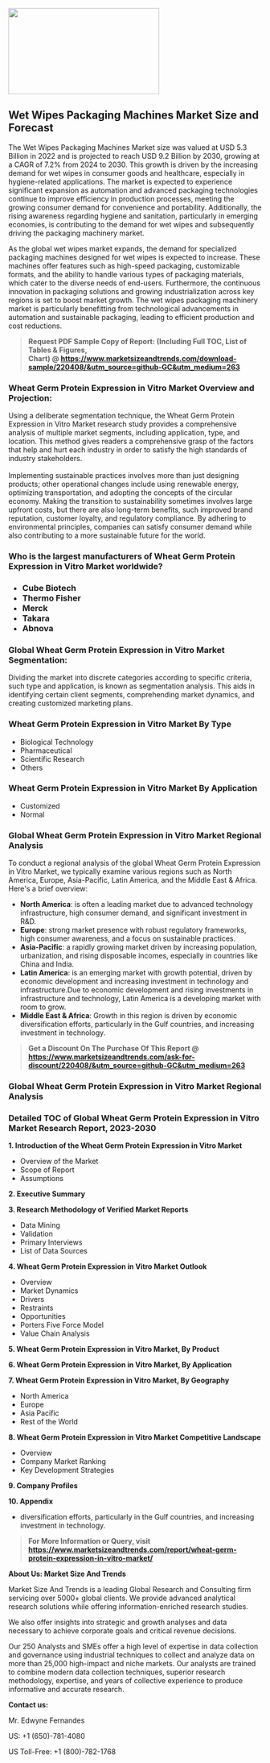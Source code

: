 <p><img class="alignnone size-medium wp-image-20088" src="https://ffe5etoiles.com/wp-content/uploads/2024/12/MST1-300x171.png" alt="" width="300" height="171" /></p><h2>Wet Wipes Packaging Machines Market Size and Forecast</h2><p>The Wet Wipes Packaging Machines Market size was valued at USD 5.3 Billion in 2022 and is projected to reach USD 9.2 Billion by 2030, growing at a CAGR of 7.2% from 2024 to 2030. This growth is driven by the increasing demand for wet wipes in consumer goods and healthcare, especially in hygiene-related applications. The market is expected to experience significant expansion as automation and advanced packaging technologies continue to improve efficiency in production processes, meeting the growing consumer demand for convenience and portability. Additionally, the rising awareness regarding hygiene and sanitation, particularly in emerging economies, is contributing to the demand for wet wipes and subsequently driving the packaging machinery market.</p><p>As the global wet wipes market expands, the demand for specialized packaging machines designed for wet wipes is expected to increase. These machines offer features such as high-speed packaging, customizable formats, and the ability to handle various types of packaging materials, which cater to the diverse needs of end-users. Furthermore, the continuous innovation in packaging solutions and growing industrialization across key regions is set to boost market growth. The wet wipes packaging machinery market is particularly benefitting from technological advancements in automation and sustainable packaging, leading to efficient production and cost reductions.</p></p><blockquote id="" class=""><strong>Request PDF Sample Copy of Report: (Including Full TOC, List of Tables &amp; Figures, Chart)&nbsp;@&nbsp;<strong><a href="https://www.marketsizeandtrends.com/download-sample/220408/&utm_source=github-GC&utm_medium=263" target="_blank">https://www.marketsizeandtrends.com/download-sample/220408/&utm_source=github-GC&utm_medium=263</a></strong></strong></blockquote><h3 id="" class="">Wheat Germ Protein Expression in Vitro Market&nbsp;Overview and Projection:</h3><p id="" class="">Using a deliberate segmentation technique, the Wheat Germ Protein Expression in Vitro Market research study provides a comprehensive analysis of multiple market segments, including application, type, and location. This method gives readers a comprehensive grasp of the factors that help and hurt each industry in order to satisfy the high standards of industry stakeholders. <br /> <br />Implementing sustainable practices involves more than just designing products; other operational changes include using renewable energy, optimizing transportation, and adopting the concepts of the circular economy. Making the transition to sustainability sometimes involves large upfront costs, but there are also long-term benefits, such improved brand reputation, customer loyalty, and regulatory compliance. By adhering to environmental principles, companies can satisfy consumer demand while also contributing to a more sustainable future for the world.</p><h3 id="" class="">Who is the largest manufacturers of&nbsp;Wheat Germ Protein Expression in Vitro Market worldwide?</h3><h3 class=""><p><ul><li>Cube Biotech </li><li> Thermo Fisher </li><li> Merck </li><li> Takara </li><li> Abnova</li></ul></p></h3><h3 id="" class="">Global&nbsp;Wheat Germ Protein Expression in Vitro Market Segmentation:</h3><p id="" class="">Dividing the market into discrete categories according to specific criteria, such type and application, is known as segmentation analysis. This aids in identifying certain client segments, comprehending market dynamics, and creating customized marketing plans.</p><h3 id="" class="">Wheat Germ Protein Expression in Vitro Market&nbsp;By Type</h3><p><p><ul><li>Biological Technology</li><li> Pharmaceutical</li><li> Scientific Research</li><li> Others</p></li></ul></p></p><h3 id="" class="">Wheat Germ Protein Expression in Vitro Market&nbsp;By Application</h3><p class=""><p><ul><li>Customized</li><li> Normal</li></ul></p></p><h3 id="" class="">Global Wheat Germ Protein Expression in Vitro Market Regional Analysis</h3><p id="" class="">To conduct a regional analysis of the global Wheat Germ Protein Expression in Vitro Market, we typically examine various regions such as North America, Europe, Asia-Pacific, Latin America, and the Middle East &amp; Africa. Here's a brief overview:</p><ul><li><strong>North America</strong>: is often a leading market due to advanced technology infrastructure, high consumer demand, and significant investment in R&amp;D.</li><li><strong>Europe</strong>: strong market presence with robust regulatory frameworks, high consumer awareness, and a focus on sustainable practices.</li><li><strong>Asia-Pacific</strong>: a rapidly growing market driven by increasing population, urbanization, and rising disposable incomes, especially in countries like China and India.</li><li><strong>Latin America</strong>: is an emerging market with growth potential, driven by economic development and increasing investment in technology and infrastructure.Due to economic development and rising investments in infrastructure and technology, Latin America is a developing market with room to grow.</li><li><strong>Middle East &amp; Africa</strong>: Growth in this region is driven by economic diversification efforts, particularly in the Gulf countries, and increasing investment in technology.</li></ul><blockquote id="" class=""><strong>Get a Discount On The Purchase Of This Report @ <strong><a href="https://www.marketsizeandtrends.com/ask-for-discount/220408/&utm_source=github-GC&utm_medium=263" target="_blank">https://www.marketsizeandtrends.com/ask-for-discount/220408/&utm_source=github-GC&utm_medium=263</a></strong></strong></blockquote><h3 id="" class="">Global Wheat Germ Protein Expression in Vitro Market Regional Analysis</h3><h3 id="" class="">Detailed TOC of Global Wheat Germ Protein Expression in Vitro Market Research Report, 2023-2030</h3><p id="" class=""><strong>1. Introduction of the Wheat Germ Protein Expression in Vitro Market</strong></p><ul><li>Overview of the Market</li><li>Scope of Report</li><li>Assumptions</li></ul><p id="" class=""><strong>2. Executive Summary</strong></p><p id="" class=""><strong>3. Research Methodology of Verified Market Reports</strong></p><ul><li>Data Mining</li><li>Validation</li><li>Primary Interviews</li><li>List of Data Sources</li></ul><p id="" class=""><strong>4. Wheat Germ Protein Expression in Vitro Market Outlook</strong></p><ul><li>Overview</li><li>Market Dynamics</li><li>Drivers</li><li>Restraints</li><li>Opportunities</li><li>Porters Five Force Model</li><li>Value Chain Analysis</li></ul><p id="" class=""><strong>5. Wheat Germ Protein Expression in Vitro Market, By Product</strong></p><p id="" class=""><strong>6. Wheat Germ Protein Expression in Vitro Market, By Application</strong></p><p id="" class=""><strong>7. Wheat Germ Protein Expression in Vitro Market, By Geography</strong></p><ul><li>North America</li><li>Europe</li><li>Asia Pacific</li><li>Rest of the World</li></ul><p id="" class=""><strong>8. Wheat Germ Protein Expression in Vitro Market Competitive Landscape</strong></p><ul><li>Overview</li><li>Company Market Ranking</li><li>Key Development Strategies</li></ul><p id="" class=""><strong>9. Company Profiles</strong></p><p id="" class=""><strong>10. Appendix</strong></p><ul><li>diversification efforts, particularly in the Gulf countries, and increasing investment in technology.</li></ul><blockquote id="" class=""><strong>For More Information or Query, visit <strong><strong><a href="https://www.marketsizeandtrends.com/report/wheat-germ-protein-expression-in-vitro-market/" target="_blank">https://www.marketsizeandtrends.com/report/wheat-germ-protein-expression-in-vitro-market/</a></strong></strong></strong></blockquote><p id="" class=""><strong>About Us: Market Size And Trends</strong></p><p id="" class="">Market Size And Trends is a leading Global Research and Consulting firm servicing over 5000+ global clients. We provide advanced analytical research solutions while offering information-enriched research studies.</p><p id="" class="">We also offer insights into strategic and growth analyses and data necessary to achieve corporate goals and critical revenue decisions.</p><p id="" class="">Our 250 Analysts and SMEs offer a high level of expertise in data collection and governance using industrial techniques to collect and analyze data on more than 25,000 high-impact and niche markets. Our analysts are trained to combine modern data collection techniques, superior research methodology, expertise, and years of collective experience to produce informative and accurate research.</p><p id="" class=""><strong>Contact us:</strong></p><p id="" class="">Mr. Edwyne Fernandes</p><p id="" class="">US: +1 (650)-781-4080</p><p id="" class="">US Toll-Free: +1 (800)-782-1768</p>
